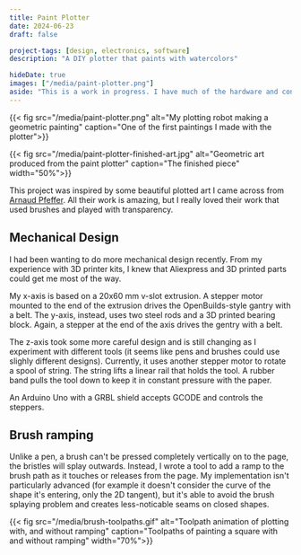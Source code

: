 ```yaml
---
title: Paint Plotter
date: 2024-06-23
draft: false

project-tags: [design, electronics, software]
description: "A DIY plotter that paints with watercolors"

hideDate: true
images: ["/media/paint-plotter.png"]
aside: "This is a work in progress. I have much of the hardware and control software done and am now getting my feet wet with generative art."
---
```


{{< fig src="/media/paint-plotter.png" alt="My plotting robot making a geometric painting" caption="One of the first paintings I made with the plotter">}}

{{< fig src="/media/paint-plotter-finished-art.jpg" alt="Geometric art produced from the paint plotter" caption="The finished piece" width="50%">}}


This project was inspired by some beautiful plotted art I came across from [Arnaud Pfeffer](https://x.com/arnaudpfef/). All their work is amazing, but I really loved their work that used brushes and played with transparency.

## Mechanical Design

I had been wanting to do more mechanical design recently. From my experience with 3D printer kits, I knew that Aliexpress and 3D printed parts could get me most of the way.

My x-axis is based on a 20x60 mm v-slot extrusion. A stepper motor mounted to the end of the extrusion drives the OpenBuilds-style gantry with a belt. The y-axis, instead, uses two steel rods and a 3D printed bearing block. Again, a stepper at the end of the axis drives the gentry with a belt.

The z-axis took some more careful design and is still changing as I experiment with different tools (it seems like pens and brushes could use slighly different designs). Currently, it uses another stepper motor to rotate a spool of string. The string lifts a linear rail that holds the tool. A rubber band pulls the tool down to keep it in constant pressure with the paper.

An Arduino Uno with a GRBL shield accepts GCODE and controls the steppers.

## Brush ramping

Unlike a pen, a brush can't be pressed completely vertically on to the page, the bristles will splay outwards. Instead, I wrote a tool to add a ramp to the brush path as it touches or releases from the page. My implementation isn't particularly advanced (for example it doesn't consider the curve of the shape it's entering, only the 2D tangent), but it's able to avoid the brush splaying problem and creates less-noticable seams on closed shapes.

{{< fig src="/media/brush-toolpaths.gif" alt="Toolpath animation of plotting with, and without ramping" caption="Toolpaths of painting a square with and without ramping" width="70%">}}
